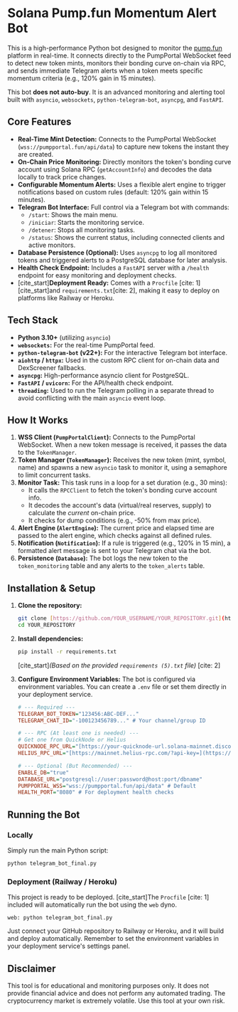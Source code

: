 # Solana Pump.fun Momentum Alert Bot

This is a high-performance Python bot designed to monitor the [pump.fun](https://pump.fun) platform in real-time. It connects directly to the PumpPortal WebSocket feed to detect new token mints, monitors their bonding curve on-chain via RPC, and sends immediate Telegram alerts when a token meets specific momentum criteria (e.g., 120% gain in 15 minutes).

This bot **does not auto-buy**. It is an advanced monitoring and alerting tool built with `asyncio`, `websockets`, `python-telegram-bot`, `asyncpg`, and `FastAPI`.

## Core Features

- **Real-Time Mint Detection:** Connects to the PumpPortal WebSocket (`wss://pumpportal.fun/api/data`) to capture new tokens the instant they are created.
- **On-Chain Price Monitoring:** Directly monitors the token's bonding curve account using Solana RPC (`getAccountInfo`) and decodes the data locally to track price changes.
- **Configurable Momentum Alerts:** Uses a flexible alert engine to trigger notifications based on custom rules (default: 120% gain within 15 minutes).
- **Telegram Bot Interface:** Full control via a Telegram bot with commands:
    - `/start`: Shows the main menu.
    - `/iniciar`: Starts the monitoring service.
    - `/detener`: Stops all monitoring tasks.
    - `/status`: Shows the current status, including connected clients and active monitors.
- **Database Persistence (Optional):** Uses `asyncpg` to log all monitored tokens and triggered alerts to a PostgreSQL database for later analysis.
- **Health Check Endpoint:** Includes a `FastAPI` server with a `/health` endpoint for easy monitoring and deployment checks.
- [cite_start]**Deployment Ready:** Comes with a `Procfile` [cite: 1] [cite_start]and `requirements.txt`[cite: 2], making it easy to deploy on platforms like Railway or Heroku.

## Tech Stack

- **Python 3.10+** (utilizing `asyncio`)
- **`websockets`:** For the real-time PumpPortal feed.
- **`python-telegram-bot` (v22+):** For the interactive Telegram bot interface.
- **`aiohttp` / `httpx`:** Used in the custom RPC client for on-chain data and DexScreener fallbacks.
- **`asyncpg`:** High-performance asyncio client for PostgreSQL.
- **`FastAPI` / `uvicorn`:** For the API/health check endpoint.
- **`threading`:** Used to run the Telegram polling in a separate thread to avoid conflicting with the main `asyncio` event loop.

## How It Works

1.  **WSS Client (`PumpPortalClient`):** Connects to the PumpPortal WebSocket. When a new token message is received, it passes the data to the `TokenManager`.
2.  **Token Manager (`TokenManager`):** Receives the new token (mint, symbol, name) and spawns a new `asyncio` task to monitor it, using a semaphore to limit concurrent tasks.
3.  **Monitor Task:** This task runs in a loop for a set duration (e.g., 30 mins):
    - It calls the `RPCClient` to fetch the token's bonding curve account info.
    - It decodes the account's data (virtual/real reserves, supply) to calculate the *current* on-chain price.
    - It checks for dump conditions (e.g., -50% from max price).
4.  **Alert Engine (`AlertEngine`):** The current price and elapsed time are passed to the alert engine, which checks against all defined rules.
5.  **Notification (`Notification`):** If a rule is triggered (e.g., 120% in 15 min), a formatted alert message is sent to your Telegram chat via the bot.
6.  **Persistence (`Database`):** The bot logs the new token to the `token_monitoring` table and any alerts to the `token_alerts` table.

## Installation & Setup

1.  **Clone the repository:**
    ```bash
    git clone [https://github.com/YOUR_USERNAME/YOUR_REPOSITORY.git](https://github.com/YOUR_USERNAME/YOUR_REPOSITORY.git)
    cd YOUR_REPOSITORY
    ```

2.  **Install dependencies:**
    ```bash
    pip install -r requirements.txt
    ```
    [cite_start]*(Based on the provided `requirements (5).txt` file)* [cite: 2]

3.  **Configure Environment Variables:**
    The bot is configured via environment variables. You can create a `.env` file or set them directly in your deployment service.

    ```ini
    # --- Required ---
    TELEGRAM_BOT_TOKEN="123456:ABC-DEF..."
    TELEGRAM_CHAT_ID="-100123456789..." # Your channel/group ID

    # --- RPC (At least one is needed) ---
    # Get one from QuickNode or Helius
    QUICKNODE_RPC_URL="[https://your-quicknode-url.solana-mainnet.discover.quiknode.pro/](https://your-quicknode-url.solana-mainnet.discover.quiknode.pro/)..."
    HELIUS_RPC_URL="[https://mainnet.helius-rpc.com/?api-key=](https://mainnet.helius-rpc.com/?api-key=)..."

    # --- Optional (But Recommended) ---
    ENABLE_DB="true"
    DATABASE_URL="postgresql://user:password@host:port/dbname"
    PUMPPORTAL_WSS="wss://pumpportal.fun/api/data" # Default
    HEALTH_PORT="8080" # For deployment health checks
    ```

## Running the Bot

### Locally

Simply run the main Python script:

```bash
python telegram_bot_final.py
```

### Deployment (Railway / Heroku)

This project is ready to be deployed. [cite_start]The `Procfile` [cite: 1] included will automatically run the bot using the `web` dyno.

```procfile
web: python telegram_bot_final.py
```

Just connect your GitHub repository to Railway or Heroku, and it will build and deploy automatically. Remember to set the environment variables in your deployment service's settings panel.

## Disclaimer

This tool is for educational and monitoring purposes only. It does not provide financial advice and does not perform any automated trading. The cryptocurrency market is extremely volatile. Use this tool at your own risk.
